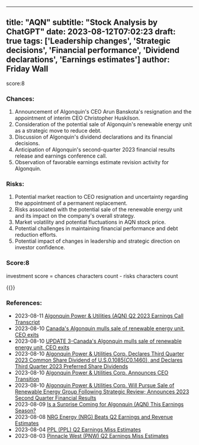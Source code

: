 
---
title: "AQN"
subtitle: "Stock Analysis by ChatGPT"
date: 2023-08-12T07:02:23
draft: true
tags: ['Leadership changes', 'Strategic decisions', 'Financial performance', 'Dividend declarations', 'Earnings estimates']
author: Friday Wall
---

score:8
### Chances:
1. Announcement of Algonquin's CEO Arun Banskota's resignation and the appointment of interim CEO Christopher Huskilson.
2. Consideration of the potential sale of Algonquin's renewable energy unit as a strategic move to reduce debt.
3. Discussion of Algonquin's dividend declarations and its financial decisions.
4. Anticipation of Algonquin's second-quarter 2023 financial results release and earnings conference call.
5. Observation of favorable earnings estimate revision activity for Algonquin.
### Risks:
1. Potential market reaction to CEO resignation and uncertainty regarding the appointment of a permanent replacement.
2. Risks associated with the potential sale of the renewable energy unit and its impact on the company's overall strategy.
3. Market volatility and potential fluctuations in AQN stock price.
4. Potential challenges in maintaining financial performance and debt reduction efforts.
5. Potential impact of changes in leadership and strategic direction on investor confidence.
### Score:8
investment score = chances characters count - risks characters count

{{<tradingview symbol="NYSE:AQN">}}
### References:
- 2023-08-11 [Algonquin Power & Utilities (AQN) Q2 2023 Earnings Call Transcript](https://finance.yahoo.com/m/4bfe108a-1f37-31c0-a86f-ea8a356c9143/algonquin-power-%26-utilities.html?.tsrc=rss)
- 2023-08-10 [Canada's Algonquin mulls sale of renewable energy unit, CEO exits](https://ca.finance.yahoo.com/news/algonquin-considers-sale-renewable-energy-105830401.html?.tsrc=rss)
- 2023-08-10 [UPDATE 3-Canada's Algonquin mulls sale of renewable energy unit, CEO exits](https://finance.yahoo.com/news/1-algonquin-considers-sale-renewable-105158682.html?.tsrc=rss)
- 2023-08-10 [Algonquin Power & Utilities Corp. Declares Third Quarter 2023 Common Share Dividend of U.S.$0.1085 (C$0.1460), and Declares Third Quarter 2023 Preferred Share Dividends](https://finance.yahoo.com/news/algonquin-power-utilities-corp-declares-103000831.html?.tsrc=rss)
- 2023-08-10 [Algonquin Power & Utilities Corp. Announces CEO Transition](https://finance.yahoo.com/news/algonquin-power-utilities-corp-announces-103000290.html?.tsrc=rss)
- 2023-08-10 [Algonquin Power & Utilities Corp. Will Pursue Sale of Renewable Energy Group Following Strategic Review; Announces 2023 Second Quarter Financial Results](https://finance.yahoo.com/news/algonquin-power-utilities-corp-pursue-103000364.html?.tsrc=rss)
- 2023-08-09 [Is a Surprise Coming for Algonquin (AQN) This Earnings Season?](https://finance.yahoo.com/news/surprise-coming-algonquin-aqn-earnings-123400428.html?.tsrc=rss)
- 2023-08-08 [NRG Energy (NRG) Beats Q2 Earnings and Revenue Estimates](https://finance.yahoo.com/news/nrg-energy-nrg-beats-q2-130510308.html?.tsrc=rss)
- 2023-08-04 [PPL (PPL) Q2 Earnings Miss Estimates](https://finance.yahoo.com/news/ppl-ppl-q2-earnings-miss-131506784.html?.tsrc=rss)
- 2023-08-03 [Pinnacle West (PNW) Q2 Earnings Miss Estimates](https://finance.yahoo.com/news/pinnacle-west-pnw-q2-earnings-134505194.html?.tsrc=rss)


                